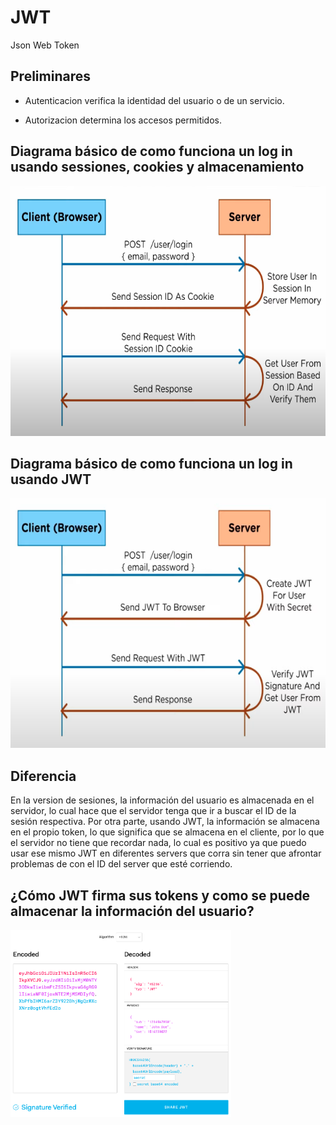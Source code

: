 # JWT

Json Web Token

## Preliminares

- Autenticacion verifica la identidad del usuario o de un servicio.

- Autorizacion determina los accesos permitidos.

## Diagrama básico de como funciona un log in usando sessiones, cookies y almacenamiento

<img src="./src/img1.png" height="400">

## Diagrama básico de como funciona un log in usando JWT

<img src="./src/img2.png" height="400" >

## Diferencia

En la version de sesiones, la información del usuario es almacenada en el servidor, lo cual hace que el servidor tenga que ir a buscar el ID de la sesión respectiva. Por otra parte, usando JWT, la información se almacena en el propio token, lo que significa que se almacena en el cliente, por lo que el servidor no tiene que recordar nada, lo cual es positivo ya que puedo usar ese mismo JWT en diferentes servers que corra sin tener que afrontar problemas de con el ID del server que esté corriendo.

## ¿Cómo JWT firma sus tokens y como se puede almacenar la información del usuario?

<img src="./src/img3.png" height="300">
